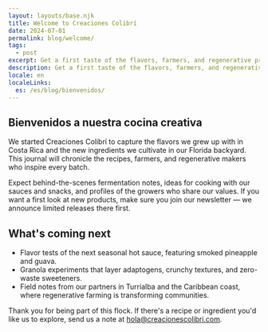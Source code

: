 ```yaml
---
layout: layouts/base.njk
title: Welcome to Creaciones Colibrí
date: 2024-07-01
permalink: blog/welcome/
tags:
  - post
excerpt: Get a first taste of the flavors, farmers, and regenerative practices shaping our small-batch pantry.
description: Get a first taste of the flavors, farmers, and regenerative practices shaping our small-batch pantry.
locale: en
localeLinks:
  es: /es/blog/bienvenidos/
---
```


<section class="content-section">
  <h1>Bienvenidos a nuestra cocina creativa</h1>
  <p>We started Creaciones Colibrí to capture the flavors we grew up with in Costa Rica and the new ingredients we cultivate in our Florida backyard. This journal will chronicle the recipes, farmers, and regenerative makers who inspire every batch.</p>
  <p>Expect behind-the-scenes fermentation notes, ideas for cooking with our sauces and snacks, and profiles of the growers who share our values. If you want a first look at new products, make sure you join our newsletter — we announce limited releases there first.</p>
  <h2>What's coming next</h2>
  <ul>
    <li>Flavor tests of the next seasonal hot sauce, featuring smoked pineapple and guava.</li>
    <li>Granola experiments that layer adaptogens, crunchy textures, and zero-waste sweeteners.</li>
    <li>Field notes from our partners in Turrialba and the Caribbean coast, where regenerative farming is transforming communities.</li>
  </ul>
  <p>Thank you for being part of this flock. If there's a recipe or ingredient you'd like us to explore, send us a note at <a href="mailto:hola@creacionescolibri.com">hola@creacionescolibri.com</a>.</p>
</section>
